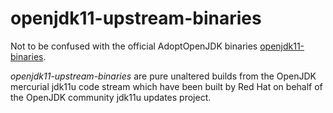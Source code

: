 # openjdk11-upstream-binaries
Not to be confused with the official AdoptOpenJDK binaries [openjdk11-binaries](https://github.com/AdoptOpenJDK/openjdk11-reference-binaries).

_openjdk11-upstream-binaries_ are pure unaltered builds from the OpenJDK mercurial jdk11u code stream which have been built by Red Hat on behalf of the OpenJDK community jdk11u updates project.
